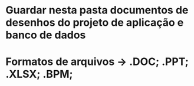 # Guardar nesta pasta documentos de desenhos do projeto de aplicação e banco de dados
# Formatos de arquivos -> .DOC; .PPT; .XLSX; .BPM;
